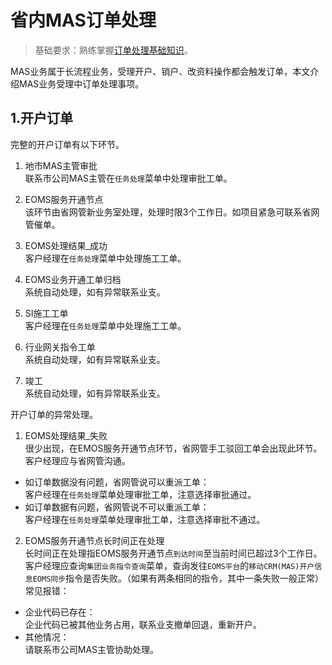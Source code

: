 # 省内MAS订单处理  
> 基础要求：熟练掌握[订单处理基础知识](订单处理基础知识.md)。

MAS业务属于长流程业务，受理开户、销户、改资料操作都会触发订单，本文介绍MAS业务受理中订单处理事项。

## 1.开户订单  
完整的开户订单有以下环节。

1. 地市MAS主管审批  
联系市公司MAS主管在`任务处理`菜单中处理审批工单。  

2. EOMS服务开通节点  
该环节由省网管新业务室处理，处理时限3个工作日。如项目紧急可联系省网管催单。  

3. EOMS处理结果_成功  
客户经理在`任务处理`菜单中处理施工工单。  

4. EOMS业务开通工单归档  
系统自动处理，如有异常联系业支。  

5. SI施工工单  
客户经理在`任务处理`菜单中处理施工工单。  

6. 行业网关指令工单  
系统自动处理，如有异常联系业支。  

7. 竣工  
系统自动处理，如有异常联系业支。  

开户订单的异常处理。  

1. EOMS处理结果_失败  
很少出现，在EMOS服务开通节点环节，省网管手工驳回工单会出现此环节。客户经理应与省网管沟通。
  * 如订单数据没有问题，省网管说可以重派工单：  
  客户经理在`任务处理`菜单处理审批工单，注意选择审批通过。  
  * 如订单数据有问题，省网管说不可以重派工单：  
  客户经理在`任务处理`菜单处理审批工单，注意选择审批不通过。  

2. EOMS服务开通节点长时间正在处理  
长时间正在处理指EOMS服务开通节点`到达时间`至当前时间已超过3个工作日。  
客户经理应查询`集团业务指令查询`菜单，查询发往`EOMS平台`的`移动CRM(MAS)开户信息EOMS同步`指令是否失败。（如果有两条相同的指令，其中一条失败一般正常）  
常见报错：  
  * 企业代码已存在：  
  企业代码已被其他业务占用，联系业支撤单回退，重新开户。  
  * 其他情况：  
  请联系市公司MAS主管协助处理。    

